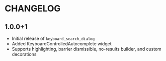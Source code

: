 # CHANGELOG

## 1.0.0+1
- Initial release of `keyboard_search_dialog`
- Added KeyboardControlledAutocomplete widget
- Supports highlighting, barrier dismissible, no-results builder, and custom decorations
